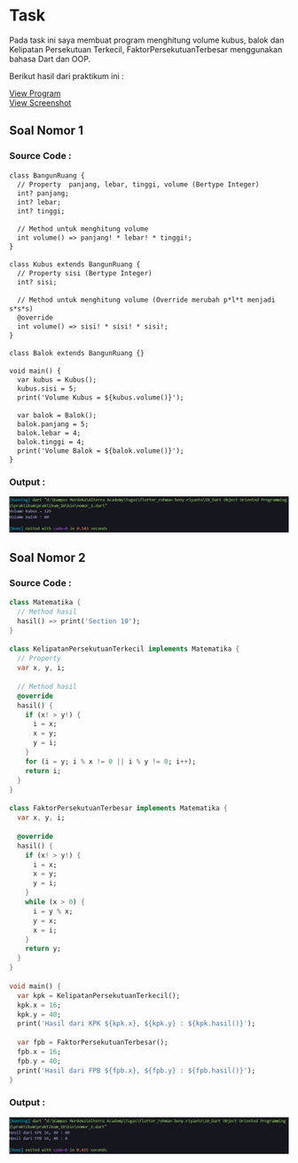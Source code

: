 # Task
Pada task ini saya membuat program menghitung volume kubus, balok dan Kelipatan Persekutuan Terkecil, FaktorPersekutuanTerbesar menggunakan bahasa Dart dan OOP.

Berikut hasil dari praktikum ini :

[View Program](https://github.com/RohmanBenyRiyanto/flutter_rohman-beny-riyanto/tree/main/10_Dart%20Object%20Oriented%20Programming%202/praktikum/praktikum_10)<br>
[View Screenshot](https://github.com/RohmanBenyRiyanto/flutter_rohman-beny-riyanto/tree/main/10_Dart%20Object%20Oriented%20Programming%202/screenshot)

## Soal Nomor 1

### Source Code :
```dart'
class BangunRuang {
  // Property  panjang, lebar, tinggi, volume (Bertype Integer)
  int? panjang;
  int? lebar;
  int? tinggi;

  // Method untuk menghitung volume
  int volume() => panjang! * lebar! * tinggi!;
}

class Kubus extends BangunRuang {
  // Property sisi (Bertype Integer)
  int? sisi;

  // Method untuk menghitung volume (Override merubah p*l*t menjadi s*s*s)
  @override
  int volume() => sisi! * sisi! * sisi!;
}

class Balok extends BangunRuang {}

void main() {
  var kubus = Kubus();
  kubus.sisi = 5;
  print('Volume Kubus = ${kubus.volume()}');

  var balok = Balok();
  balok.panjang = 5;
  balok.lebar = 4;
  balok.tinggi = 4;
  print('Volume Balok = ${balok.volume()}');
}
```

### Output :
![image](https://github.com/RohmanBenyRiyanto/flutter_rohman-beny-riyanto/blob/main/10_Dart%20Object%20Oriented%20Programming%202/screenshot/Output%20Nomor%201.png?raw=true)

## Soal Nomor 2

### Source Code :
```dart
class Matematika {
  // Method hasil
  hasil() => print('Section 10');
}

class KelipatanPersekutuanTerkecil implements Matematika {
  // Property
  var x, y, i;

  // Method hasil
  @override
  hasil() {
    if (x! > y!) {
      i = x;
      x = y;
      y = i;
    }
    for (i = y; i % x != 0 || i % y != 0; i++);
    return i;
  }
}

class FaktorPersekutuanTerbesar implements Matematika {
  var x, y, i;

  @override
  hasil() {
    if (x! > y!) {
      i = x;
      x = y;
      y = i;
    }
    while (x > 0) {
      i = y % x;
      y = x;
      x = i;
    }
    return y;
  }
}

void main() {
  var kpk = KelipatanPersekutuanTerkecil();
  kpk.x = 16;
  kpk.y = 40;
  print('Hasil dari KPK ${kpk.x}, ${kpk.y} : ${kpk.hasil()}');

  var fpb = FaktorPersekutuanTerbesar();
  fpb.x = 16;
  fpb.y = 40;
  print('Hasil dari FPB ${fpb.x}, ${fpb.y} : ${fpb.hasil()}');
}
```

### Output :
![image](https://github.com/RohmanBenyRiyanto/flutter_rohman-beny-riyanto/blob/main/10_Dart%20Object%20Oriented%20Programming%202/screenshot/Output%20Nomor%202.png?raw=true)